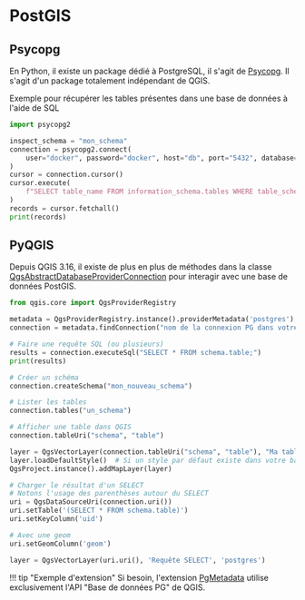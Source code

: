 # PostGIS

## Psycopg

En Python, il existe un package dédié à PostgreSQL, il s'agit de [Psycopg](https://www.psycopg.org/).
Il s'agit d'un package totalement indépendant de QGIS.

Exemple pour récupérer les tables présentes dans une base de données à l'aide de SQL

```python
import psycopg2

inspect_schema = "mon_schema"
connection = psycopg2.connect(
    user="docker", password="docker", host="db", port="5432", database="gis"
)
cursor = connection.cursor()
cursor.execute(
    f"SELECT table_name FROM information_schema.tables WHERE table_schema = '{inspect_schema}'"
)
records = cursor.fetchall()
print(records)
```

## PyQGIS

Depuis QGIS 3.16, il existe de plus en plus de méthodes dans la classe
[QgsAbstractDatabaseProviderConnection](https://api.qgis.org/api/classQgsAbstractDatabaseProviderConnection.html)
pour interagir avec une base de données PostGIS.

```python
from qgis.core import QgsProviderRegistry

metadata = QgsProviderRegistry.instance().providerMetadata('postgres')
connection = metadata.findConnection("nom de la connexion PG dans votre panneau")

# Faire une requête SQL (ou plusieurs)
results = connection.executeSql("SELECT * FROM schema.table;")
print(results)

# Créer un schéma
connection.createSchema("mon_nouveau_schema")

# Lister les tables
connection.tables("un_schema")

# Afficher une table dans QGIS
connection.tableUri("schema", "table")

layer = QgsVectorLayer(connection.tableUri("schema", "table"), "Ma table", "postgres")
layer.loadDefaultStyle()  # Si un style par défaut existe dans votre base PG
QgsProject.instance().addMapLayer(layer)

# Charger le résultat d'un SELECT
# Notons l'usage des parenthèses autour du SELECT
uri = QgsDataSourceUri(connection.uri())
uri.setTable('(SELECT * FROM schema.table)')
uri.setKeyColumn('uid')

# Avec une geom
uri.setGeomColumn('geom')

layer = QgsVectorLayer(uri.uri(), 'Requête SELECT', 'postgres')
```

!!! tip "Exemple d'extension"
    Si besoin, l'extension [PgMetadata](https://github.com/3liz/qgis-pgmetadata-plugin) utilise exclusivement
    l'API "Base de données PG" de QGIS.
